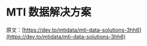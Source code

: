 # MTI 数据解决方案

原文：[https://dev.to/mtidata/mti-data-solutions-3hh6](https://dev.to/mtidata/mti-data-solutions-3hh6)